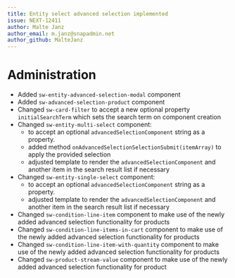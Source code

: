 ```yaml
---
title: Entity select advanced selection implemented
issue: NEXT-12411
author: Malte Janz
author_email: m.janz@snapadmin.net
author_github: MalteJanz
---
```

# Administration
* Added `sw-entity-advanced-selection-modal` component
* Added `sw-advanced-selection-product` component
* Changed `sw-card-filter` to accept a new optional property `initialSearchTerm` which sets the search term on component creation
* Changed `sw-entity-multi-select` component:
  * to accept an optional `advancedSelectionComponent` string as a property.
  * added method `onAdvancedSelectionSelectionSubmit(itemArray)` to apply the provided selection
  * adjusted template to render the `advancedSelectionComponent` and another item in the search result list if necessary
* Changed `sw-entity-single-select` component:
    * to accept an optional `advancedSelectionComponent` string as a property.
    * adjusted template to render the `advancedSelectionComponent` and another item in the search result list if necessary
* Changed `sw-condition-line-item` component to make use of the newly added advanced selection functionality for products
* Changed `sw-condition-line-items-in-cart` component to make use of the newly added advanced selection functionality for products
* Changed `sw-condition-line-item-with-quantity` component to make use of the newly added advanced selection functionality for products
* Changed `sw-product-stream-value` component to make use of the newly added advanced selection functionality for product
